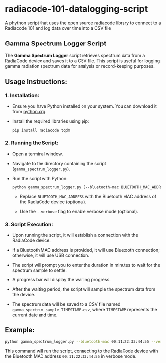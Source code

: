 # radiacode-101-datalogging-script
A phython script that uses the open source radiacode library to connect to a Radiacode 101 and log data over time into a CSV file

## Gamma Spectrum Logger Script

The **Gamma Spectrum Logger** script retrieves spectrum data from a RadiaCode device and saves it to a CSV file. This script is useful for logging gamma radiation spectrum data for analysis or record-keeping purposes.

## Usage Instructions:

### 1. Installation:

- Ensure you have Python installed on your system. You can download it from [python.org](https://www.python.org/downloads/).

- Install the required libraries using pip:
  ```bash
  pip install radiacode tqdm
  ```

### 2. Running the Script:

- Open a terminal window.

- Navigate to the directory containing the script (`gamma_spectrum_logger.py`).

- Run the script with Python:
  ```bash
  python gamma_spectrum_logger.py [--bluetooth-mac BLUETOOTH_MAC_ADDRESS] [--verbose]
  ```

  - Replace `BLUETOOTH_MAC_ADDRESS` with the Bluetooth MAC address of the RadiaCode device (optional).

  - Use the `--verbose` flag to enable verbose mode (optional).

### 3. Script Execution:

- Upon running the script, it will establish a connection with the RadiaCode device.

- If a Bluetooth MAC address is provided, it will use Bluetooth connection; otherwise, it will use USB connection.

- The script will prompt you to enter the duration in minutes to wait for the spectrum sample to settle.

- A progress bar will display the waiting progress.

- After the waiting period, the script will sample the spectrum data from the device.

- The spectrum data will be saved to a CSV file named `gamma_spectrum_sample_TIMESTAMP.csv`, where `TIMESTAMP` represents the current date and time.

## Example:

```bash
python gamma_spectrum_logger.py --bluetooth-mac 00:11:22:33:44:55 --verbose
```

This command will run the script, connecting to the RadiaCode device with the Bluetooth MAC address `00:11:22:33:44:55` in verbose mode.
